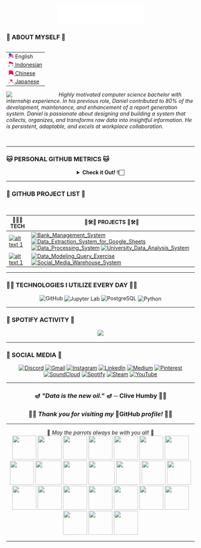 <div align="center">
  <img src="/assets/header_hello-albesta_github_profile_en.svg" alt="❤️Hi, my name is Daniel D. Albesta. I'm a data enthusiast from Indonesia. I love you all XOXO.❤️">
</div>

### 🧙 ABOUT MYSELF 🧙

<div align="right">
  <table align="right">
   <tr><td><img src="/assets/us_flag.png" height="13"> English</td></tr>
   <tr><td><a href="/additional_langs/README_id.md"><img src="/assets/id_flag.png" height="13"> Indonesian</a></td></tr>
   <tr><td><a href="/additional_langs/README_cn.md"><img src="/assets/cn_flag.png" height="13"> Chinese</a></td></tr>
   <tr><td><a href="/additional_langs/README_jp.md"><img src="/assets/jp_flag.png" height="13"> Japanese</a></td></tr>
  </table>
  <br>
</div>

<div>
  <img align="left" src="https://media.giphy.com/media/v1.Y2lkPTc5MGI3NjExanU4NHByM3V6Zmxzd2p3eGhuOWZxNjJ4Zjg0NThzcHlobWw4dmdrZyZlcD12MV9pbnRlcm5hbF9naWZfYnlfaWQmY3Q9cw/dMFZrx4ZdXCkRWuGLX/giphy.gif" width="140">

  <p align="left">
    <br>
    <em>Highly motivated computer science bachelor with internship experience. In his previous role, Daniel contributed to 80% of the development, maintenance, and enhancement of a report generation system. Daniel is passionate about designing and building a system that collects, organizes, and transforms raw data into insightful information. He is persistent, adaptable, and excels at workplace collaboration.</em>
  </p>
</div>

<br>

---

### 🐱 PERSONAL GITHUB METRICS 🐱

<div align="center">
  <details>
    <summary><b>Check it Out! 👇🏻</b></summary>
    <br>

  <img src="https://metrics.lecoq.io/hello-albesta?template=classic&isocalendar=1&languages=1&activity=1&introduction=1&habits=1&achievements=1&repositories=1&code=1&followup=1&lines=1&base=header%2C%20activity%2C%20community%2C%20repositories%2C%20metadata&base.indepth=false&base.hireable=false&base.skip=false&repositories.batch=100&repositories.forks=false&repositories.affiliations=owner&isocalendar=false&isocalendar.duration=half-year&languages=false&languages.limit=8&languages.threshold=0%25&languages.other=false&languages.colors=github&languages.sections=most-used&languages.indepth=false&languages.analysis.timeout=15&languages.analysis.timeout.repositories=7.5&languages.categories=markup%2C%20programming&languages.recent.categories=markup%2C%20programming&languages.recent.load=300&languages.recent.days=14&lines=false&lines.sections=base&lines.repositories.limit=4&lines.history.limit=1&lines.delay=0&habits=false&habits.from=200&habits.days=14&habits.facts=true&habits.charts=false&habits.charts.type=classic&habits.trim=false&habits.languages.limit=8&habits.languages.threshold=0%25&followup=false&followup.sections=repositories&followup.indepth=false&followup.archived=true&repositories=false&repositories.pinned=0&repositories.starred=0&repositories.random=0&repositories.order=featured%2C%20pinned%2C%20starred%2C%20random&achievements=false&achievements.threshold=C&achievements.secrets=true&achievements.display=detailed&achievements.limit=0&activity=false&activity.limit=5&activity.load=300&activity.days=14&activity.visibility=all&activity.timestamps=false&activity.filter=all&code=false&code.lines=12&code.load=400&code.days=3&code.visibility=public&introduction=false&introduction.title=true&config.timezone=Asia%2FJakarta&config.twemoji=true&config.octicon=true">
  </details>
</div>

---

### 🚦 GITHUB PROJECT LIST 🚥

<br>

| 👨🏻‍💻 **TECH** | 🚧🛠️🚧 **PROJECTS** 🚧🛠️🚧 |
| - | - |
| [![ alt text 1 ](https://img.shields.io/badge/Python-306998?style=for-the-badge&logo=Python&logoColor=FFD343)](https://www.python.org/) | [![ Bank_Management_System ](https://img.shields.io/badge/GitHub-Bank_Management_System-181717?style=for-the-badge&logo=GitHub&logoColor=FFFFFF)](https://github.com/hello-albesta/Python-OOP-BankManagementSystem) [![ Data_Extraction_System_for_Google_Sheets ](https://img.shields.io/badge/GitHub-Data_Extraction_System_for_Google_Sheets-181717?style=for-the-badge&logo=GitHub&logoColor=FFFFFF)](https://github.com/hello-albesta/Python-ETL-DataExtractionSystemForGSheets) [![ Data_Processing_System ](https://img.shields.io/badge/GitHub-Data_Processing_System-181717?style=for-the-badge&logo=GitHub&logoColor=FFFFFF)](https://github.com/hello-albesta/Python-ParallelComputing-DataProcessingSystem) [![ University_Data_Analysis_System ](https://img.shields.io/badge/GitHub-University_Data_Analysis_System-181717?style=for-the-badge&logo=GitHub&logoColor=FFFFFF)](https://github.com/hello-albesta/Python-BDAPyspark-UniversityDataAnalysisSystem) |
| [![ alt text 1 ](https://img.shields.io/badge/PostgreSQL-0064A5?style=for-the-badge&logo=PostgreSQL&logoColor=FFFFFF)](https://www.postgresql.org/) | [![ Data_Modeling_Query_Exercise ](https://img.shields.io/badge/GitHub-Data_Modeling_Query_Exercise-181717?style=for-the-badge&logo=GitHub&logoColor=FFFFFF)](https://github.com/hello-albesta/SQL-DataModeling-QueryExercise) [![ Social_Media_Warehouse_System ](https://img.shields.io/badge/GitHub-Social_Media_Warehouse_System-181717?style=for-the-badge&logo=GitHub&logoColor=FFFFFF)](https://github.com/hello-albesta/SQL-DataWarehouse-SocialMediaWarehouseSystem) |

---

### 🐱‍💻 TECHNOLOGIES I UTILIZE EVERY DAY 🐱‍💻

<div align="center">
  <img src="https://readme-components.vercel.app/api?component=logo&fill=black&logo=github&animation=spin&svgfill=6C6C6C" alt="GitHub">
  <img src="https://readme-components.vercel.app/api?component=logo&fill=black&logo=jupyter&animation=spin&svgfill=F47424" align="center" alt="Jupyter Lab">
  <img src="https://readme-components.vercel.app/api?component=logo&fill=black&logo=postgresql&animation=spin&svgfill=0064A5" alt="PostgreSQL">
  <img src="https://readme-components.vercel.app/api?component=logo&fill=black&logo=python&animation=spin&svgfill=FFD343" align="center" alt="Python">
</div>

---

### 🎵 SPOTIFY ACTIVITY 🎵

<div align="center">
  <a href="https://spotify-github-profile.vercel.app/api/view?uid=31mit6lw4rk4zw5uikw62iv23x2a&redirect=true">
    <img src="https://spotify-github-profile.vercel.app/api/view?uid=31mit6lw4rk4zw5uikw62iv23x2a&cover_image=true&theme=default&show_offline=false&background_color=0d1117&interchange=true&bar_color_cover=true&bar_color=53b14f"/>
  </a>
</div>

---

### 🦄 SOCIAL MEDIA 🦄

<div align="center">
  <a href="https://discord.com/users/458449112254251009/"><img src="https://img.icons8.com/color/96/000000/discord-logo.png" alt="Discord"/></a>
  <a href="mailto:hello.albesta.work@gmail.com"><img src="https://img.icons8.com/color/96/000000/gmail.png" alt="Gmail"/></a>
  <a href="https://www.instagram.com/danielalbesta/"><img src="https://img.icons8.com/color/96/000000/instagram-new.png" alt="Instagram"/></a>
  <a href="https://www.linkedin.com/in/danielalbesta/"><img src="https://img.icons8.com/color/96/000000/linkedin.png" alt="LinkedIn"/></a>
  <a href="https://hello-albesta.medium.com/"><img src="https://img.icons8.com/color/96/000000/medium-logo.png" alt="Medium"/></a>
  <a href="https://id.pinterest.com/helloalbesta/"><img src="https://img.icons8.com/color/96/000000/pinterest--v1.png" alt="Pinterest"/></a>
  <a href="https://soundcloud.com/mrsimple_is_ajax"><img src="https://img.icons8.com/color/96/000000/soundcloud.png" alt="SoundCloud"/></a>
  <a href="https://open.spotify.com/user/31mit6lw4rk4zw5uikw62iv23x2a?si=ee1f248d906341a0"><img src="https://img.icons8.com/color/96/000000/spotify--v1.png" alt="Spotify"/></a>
  <a href="https://steamcommunity.com/id/hello-albesta"><img src="https://img.icons8.com/fluent/96/000000/steam.png" alt="Steam"/></a>
  <a href="https://www.youtube.com/@hello.albesta"><img src="https://img.icons8.com/color/96/000000/youtube.png" alt="YouTube"/></a>
</div>

---

<div align="center">
  <h3>🪔 <em>"Data is the new oil."</em> 🪔 ─ <b>Clive Humby</b> 👴🏻</h3>

  <h3>🤗🙌 <em><b>Thank you for visiting my</em> 👾GitHub <em>profile!</b></em> 🙌🤗</h3>
</div>

---

<div align="center">
  🦜 <em>May the parrots always be with you all!</em> 🦜 <br>
  <img src="https://cultofthepartyparrot.com/parrots/hd/hypnoparrotlight.gif" width="64" height="64"/>
  <img src="https://cultofthepartyparrot.com/parrots/hd/hypnoparrotdark.gif" width="64" height="64"/>
  <img src="https://cultofthepartyparrot.com/parrots/hd/opensourceparrot.gif" width="64" height="64"/>
  <img src="https://cultofthepartyparrot.com/parrots/hd/footballparrot.gif" width="64" height="64"/>
  <img src="https://cultofthepartyparrot.com/parrots/hd/pirateparrot.gif" width="64" height="64"/>
  <img src="https://cultofthepartyparrot.com/parrots/hd/scienceparrot.gif" width="64" height="64"/>
  <img src="https://cultofthepartyparrot.com/parrots/hd/laptop_parrot.gif" width="64" height="64"/>
  <img src="https://cultofthepartyparrot.com/parrots/hd/mustacheparrot.gif" width="64" height="64"/>
  <img src="https://cultofthepartyparrot.com/parrots/fixparrot.gif" width="70" height="64"/>
  <img src="https://cultofthepartyparrot.com/parrots/slomoparrot.gif" width="64" height="64"/>
  <img src="https://cultofthepartyparrot.com/parrots/asyncparrot.gif" width="70" height="64"/>
  <img src="https://cultofthepartyparrot.com/parrots/hd/illuminatiparrot.gif" width="64" height="64"/>
  <img src="https://cultofthepartyparrot.com/parrots/databaseparrot.gif" width="64" height="64"/>
  <img src="https://cultofthepartyparrot.com/parrots/hd/githubparrot.gif" width="64" height="64"/>
  <img src="https://cultofthepartyparrot.com/parrots/hd/exceptionallyfastparrot.gif" width="64" height="64"/>
  <img src="https://cultofthepartyparrot.com/parrots/hd/meldparrot.gif" width="64" height="64"/>
  <img src="https://cultofthepartyparrot.com/parrots/hd/moonwalkingparrot.gif" width="64" height="64"/>
  <img src="https://cultofthepartyparrot.com/parrots/hd/spinningparrot.gif" width="64" height="64"/>
  <img src="https://cultofthepartyparrot.com/parrots/hd/jumpingparrot.gif" width="64" height="64"/>
  <img src="https://cultofthepartyparrot.com/parrots/hd/levitationparrot.gif" width="64" height="64"/>
  <img src="https://cultofthepartyparrot.com/parrots/hd/dealwithitnowparrot.gif" width="64" height="64"/>
  <img src="https://cultofthepartyparrot.com/flags/hd/indiaparrot.gif" width="64" height="64"/>
  <img src="https://cultofthepartyparrot.com/parrots/hd/60fpsparrot.gif" width="64" height="64"/>
  <img src="https://cultofthepartyparrot.com/parrots/hd/stableparrot.gif" width="64" height="64"/>
</div>

---
